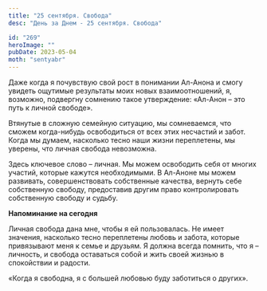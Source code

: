 ```yaml
---
title: "25 сентября. Свобода"
desc: "День за Днем - 25 сентября. Свобода"

id: "269"
heroImage: ""
pubDate: 2023-05-04
moth: "sentyabr"
---
```


Даже когда я почувствую свой рост в понимании Ал-Анона и смогу увидеть
ощутимые результаты моих новых взаимоотношений, я, возможно, подвергну
сомнению такое утверждение: «Ал-Анон – это путь к личной свободе».

Втянутые в сложную семейную ситуацию, мы сомневаемся, что сможем когда-нибудь
освободиться от всех этих несчастий и забот. Когда мы думаем, насколько тесно
наши жизни переплетены, мы уверены, что личная свобода невозможна.

Здесь ключевое слово – личная. Мы можем освободить себя от многих участий,
которые кажутся необходимыми. В Ал-Аноне мы можем развивать, совершенствовать
собственные качества, вернуть себе собственную свободу, предоставив другим
право контролировать собственную свободу и судьбу.

**Напоминание на сегодня**

Личная свобода дана мне, чтобы я ей пользовалась. Не имеет значения, насколько
тесно переплетены любовь и забота, которые привязывают меня к семье и друзьям.
Я должна всегда помнить, что я – личность, и свобода оставаться собой и жить
своей жизнью в спокойствии и радости.

«Когда я свободна, я с большей любовью буду заботиться о других».

